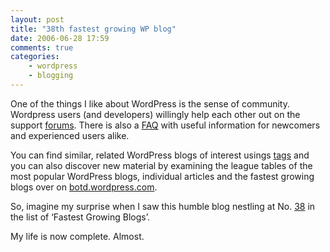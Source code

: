```yaml
---
layout: post
title: "38th fastest growing WP blog"
date: 2006-06-28 17:59
comments: true
categories:
    - wordpress
    - blogging
---
```

One of the things I like about WordPress is the sense of community.
Wordpress users (and developers) willingly help each other out on the
support [forums][]. There is also a [FAQ][] with useful information for
newcomers and experienced users alike.

You can find similar, related WordPress blogs of interest usings
[tags][] and you can also discover new material by examining the league
tables of the most popular WordPress blogs, individual articles and the
fastest growing blogs over on [botd.wordpress.com][].

So, imagine my surprise when I saw this humble blog nestling at No.
[38][] in the list of ‘Fastest Growing Blogs’.

My life is now complete. Almost.

  [forums]: http://wordpress.com/forums/
  [FAQ]: http://faq.wordpress.com/
  [tags]: http://wordpress.com/tags/
  [botd.wordpress.com]: http://botd.wordpress.com/growing-blogs/?lang=en
  [38]: http://www.flickr.com/photos/70276096@N00/176950641/
  
